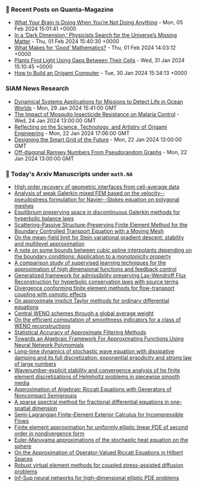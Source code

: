 ### 📝 Recent Posts on Quanta-Magazine
<!-- quanta starts -->
* <a href="https://www.quantamagazine.org/what-your-brain-is-doing-when-youre-not-doing-anything-20240205/">What Your Brain Is Doing When You’re Not Doing Anything</a> - Mon, 05 Feb 2024 15:01:41 +0000
* <a href="https://www.quantamagazine.org/in-a-dark-dimension-physicists-search-for-missing-matter-20240201/">In a ‘Dark Dimension,’ Physicists Search for the Universe’s Missing Matter</a> - Thu, 01 Feb 2024 15:40:30 +0000
* <a href="https://www.quantamagazine.org/what-makes-for-good-mathematics-20240201/">What Makes for ‘Good’ Mathematics?</a> - Thu, 01 Feb 2024 14:03:12 +0000
* <a href="https://www.quantamagazine.org/plants-find-light-using-gaps-between-their-cells-20240131/">Plants Find Light Using Gaps Between Their Cells</a> - Wed, 31 Jan 2024 15:10:45 +0000
* <a href="https://www.quantamagazine.org/how-to-build-an-origami-computer-20240130/">How to Build an Origami Computer</a> - Tue, 30 Jan 2024 15:34:13 +0000
<!-- quanta ends -->

### SIAM News Research
<!-- siam-news starts -->
* <a href="https://sinews.siam.org/Details-Page/dynamical-systems-applications-for-missions-to-detect-life-in-ocean-worlds">Dynamical Systems Applications for Missions to Detect Life in Ocean Worlds</a> - Mon, 29 Jan 2024 15:41:00 GMT
* <a href="https://sinews.siam.org/Details-Page/the-impact-of-mosquito-insecticide-resistance-on-malaria-control">The Impact of Mosquito Insecticide Resistance on Malaria Control</a> - Wed, 24 Jan 2024 13:00:00 GMT
* <a href="https://sinews.siam.org/Details-Page/reflecting-on-the-science-technology-and-artistry-of-origami-engineering">Reflecting on the Science, Technology, and Artistry of Origami Engineering</a> - Mon, 22 Jan 2024 17:06:00 GMT
* <a href="https://sinews.siam.org/Details-Page/designing-the-smart-grid-of-the-future">Designing the Smart Grid of the Future</a> - Mon, 22 Jan 2024 13:00:00 GMT
* <a href="https://sinews.siam.org/Details-Page/off-diagonal-ramsey-numbers-from-pseudorandom-graphs">Off-diagonal Ramsey Numbers From Pseudorandom Graphs</a> - Mon, 22 Jan 2024 13:00:00 GMT
<!-- siam-news ends -->

### 📝 Today's Arxiv Manuscripts under ``math.NA``
<!-- arxiv-math-na starts -->
* <a href="https://arxiv.org/abs/2402.00946">High order recovery of geometric interfaces from cell-average data</a>
* <a href="https://arxiv.org/abs/2402.00979">Analysis of weak Galerkin mixed FEM based on the velocity--pseudostress formulation for Navier--Stokes equation on polygonal meshes</a>
* <a href="https://arxiv.org/abs/2402.01131">Equilibrium preserving space in discontinuous Galerkin methods for hyperbolic balance laws</a>
* <a href="https://arxiv.org/abs/2402.01232">Scattering-Passive Structure-Preserving Finite Element Method for the Boundary Controlled Transport Equation with a Moving Mesh</a>
* <a href="https://arxiv.org/abs/2402.01320">On the mean-field limit for Stein variational gradient descent: stability and multilevel approximation</a>
* <a href="https://arxiv.org/abs/2402.01324">A note on some bounds between cubic spline interpolants depending on the boundary conditions: Application to a monotonicity property</a>
* <a href="https://arxiv.org/abs/2402.01402">A comparison study of supervised learning techniques for the approximation of high dimensional functions and feedback control</a>
* <a href="https://arxiv.org/abs/2402.01442">Generalized framework for admissibility preserving Lax-Wendroff Flux Reconstruction for hyperbolic conservation laws with source terms</a>
* <a href="https://arxiv.org/abs/2402.01451">Divergence conforming finite element methods for flow-transport coupling with osmotic effects</a>
* <a href="https://arxiv.org/abs/2402.01473">On approximate implicit Taylor methods for ordinary differential equations</a>
* <a href="https://arxiv.org/abs/2402.01526">Central WENO schemes through a global average weight</a>
* <a href="https://arxiv.org/abs/2402.01583">On the efficient computation of smoothness indicators for a class of WENO reconstructions</a>
* <a href="https://arxiv.org/abs/2402.01593">Statistical Accuracy of Approximate Filtering Methods</a>
* <a href="https://arxiv.org/abs/2402.01058">Towards an Algebraic Framework For Approximating Functions Using Neural Network Polynomials</a>
* <a href="https://arxiv.org/abs/2402.01137">Long-time dynamics of stochastic wave equation with dissipative damping and its full discretization: exponential ergodicity and strong law of large numbers</a>
* <a href="https://arxiv.org/abs/2209.03601">Wavenumber-explicit stability and convergence analysis of hp finite element discretizations of Helmholtz problems in piecewise smooth media</a>
* <a href="https://arxiv.org/abs/2209.04769">Approximation of Algebraic Riccati Equations with Generators of Noncompact Semigroups</a>
* <a href="https://arxiv.org/abs/2210.08247">A sparse spectral method for fractional differential equations in one-spatial dimension</a>
* <a href="https://arxiv.org/abs/2301.04923">Semi-Lagrangian Finite-Element Exterior Calculus for Incompressible Flows</a>
* <a href="https://arxiv.org/abs/2302.04202">Finite element approximation for uniformly elliptic linear PDE of second order in nondivergence form</a>
* <a href="https://arxiv.org/abs/2307.07564">Euler-Maruyama approximations of the stochastic heat equation on the sphere</a>
* <a href="https://arxiv.org/abs/2308.10130">On the Approximation of Operator-Valued Riccati Equations in Hilbert Spaces</a>
* <a href="https://arxiv.org/abs/2401.09714">Robust virtual element methods for coupled stress-assisted diffusion problems</a>
* <a href="https://arxiv.org/abs/2401.17233">Inf-Sup neural networks for high-dimensional elliptic PDE problems</a>
<!-- arxiv-math-na ends -->
